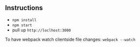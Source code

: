 ## Instructions
- `npm install`
- `npm start`
- pull up `http://loclhost:3000`

To have webpack watch clientside file changes:
`webpack --watch`
